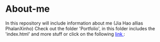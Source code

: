 # About-me
In this repository will include information about me (Jia Hao allias PhalanXinho) 
Check out the folder 'Portfolio', in this folder includes the 'index.html' and more stuff or click on the following <a style="color: blue" href="https://phalanxinho.github.io/About-me/Portfolio/"> link </a>:

